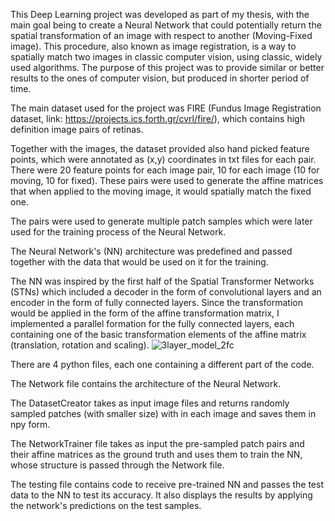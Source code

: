 This Deep Learning project was developed as part of my thesis, with the main goal being to create a Neural Network that could potentially return the spatial transformation of an image with respect to another (Moving-Fixed image). This procedure, also known as image registration, is a way to spatially match two images in classic computer vision, using classic, widely used algorithms. The purpose of this project was to provide similar or better results to the ones of computer vision, but produced in shorter period of time.

The main dataset used for the project was FIRE (Fundus Image Registration dataset, link: https://projects.ics.forth.gr/cvrl/fire/), which contains high definition image pairs of retinas. 

Together with the images, the dataset provided also hand picked feature points, which were annotated as (x,y) coordinates in txt files for each pair. There were 20 feature points for each image pair, 10 for each image (10 for moving, 10 for fixed). These pairs were used to generate the affine matrices that when applied to the moving image, it would spatially match the fixed one.

The pairs were used to generate multiple patch samples which were later used for the training process of the Neural Network.

The Neural Network's (NN) architecture was predefined and passed together with the data that would be used on it for the training.

The NN was inspired by the first half of the Spatial Transformer Networks (STNs) which included a decoder in the form of convolutional layers and an encoder in the form of fully connected layers. Since the transformation would be applied in the form of the affine transformation matrix, I implemented a parallel formation for the fully connected layers, each containing one of the basic transformation elements of the affine matrix (translation, rotation and scaling). 
![3layer_model_2fc](https://github.com/KeyDragon99/Deep-Learning-image-registration-with-affine/assets/142112884/b5a078a2-ed1e-4aea-bff8-a0cd19126b2e)

There are 4 python files, each one containing a different part of the code.

The Network file contains the architecture of the Neural Network.

The DatasetCreator takes as input image files and returns randomly sampled patches (with smaller size) with in each image and saves them in npy form.

The NetworkTrainer file takes as input the pre-sampled patch pairs and their affine matrices as the ground truth and uses them to train the NN, whose structure is passed through the Network file.

The testing file contains code to receive pre-trained NN and passes the test data to the NN to test its accuracy. It also displays the results by applying the network's predictions on the test samples.
